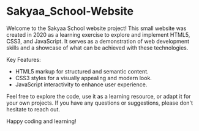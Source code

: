 # Sakyaa_School-Website

Welcome to the Sakyaa School website project! This small website was created in 2020 as a learning exercise to explore and implement HTML5, CSS3, and JavaScript. It serves as a demonstration of web development skills and a showcase of what can be achieved with these technologies.

Key Features:
- HTML5 markup for structured and semantic content.
- CSS3 styles for a visually appealing and modern look.
- JavaScript interactivity to enhance user experience.

Feel free to explore the code, use it as a learning resource, or adapt it for your own projects. If you have any questions or suggestions, please don't hesitate to reach out.

Happy coding and learning!

